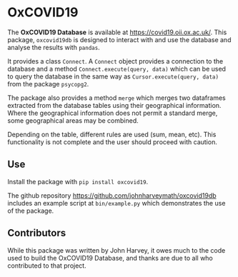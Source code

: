 OxCOVID19
===========

The **OxCOVID19 Database** is available at <https://covid19.oii.ox.ac.uk/>. 
This package, `oxcovid19db` is designed to interact with and use the database 
and analyse the results with `pandas`.

It provides a class `Connect`. A `Connect` object provides a connection
to the database and a method 
`Connect.execute(query, data)` which can be used to query the database in the 
same way as `Cursor.execute(query, data)` from the package `psycopg2`.  

The package also provides a method `merge` which merges two dataframes extracted
from the database tables using their geographical information. Where the
geographical information does not permit a standard merge, some geographical
areas may be combined.

Depending on the table, different rules are used (sum, mean, etc).
This functionality is not complete and the user should proceed with caution.

Use
------------

Install the package with `pip install oxcovid19`.

The github repository https://github.com/johnharveymath/oxcovid19db includes
an example script at `bin/example.py` which demonstrates the use of the package.

Contributors
------------

While this package was written by John Harvey, it owes much to the code used to
build the OxCOVID19 Database, and thanks are due to all who contributed to that project.
